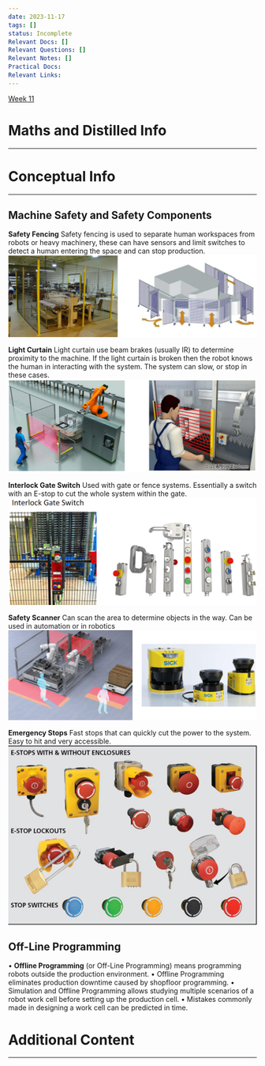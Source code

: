 ```yaml
---
date: 2023-11-17
tags: []
status: Incomplete
Relevant Docs: []
Relevant Questions: []
Relevant Notes: []
Practical Docs: 
Relevant Links:
---
```

[Week 11](Attachments/Robotic_and_Automation-Week%2011.pdf)
# Maths and Distilled Info
---




# Conceptual Info
---

## Machine Safety and Safety Components

**Safety Fencing**
Safety fencing is used to separate human workspaces from robots or heavy machinery, these can have sensors and limit switches to detect a human entering the space and can stop production.
![](Attachments/Pasted%20image%2020231119143850.png)

**Light Curtain**
Light curtain use beam brakes (usually IR) to determine proximity to the machine. If the light curtain is broken then the robot knows the human in interacting with the system. The system can slow, or stop in these cases.
![](Attachments/Pasted%20image%2020231119144002.png)

**Interlock Gate Switch**
Used with gate or fence systems. Essentially a switch with an E-stop to cut the whole system within the gate.
![](Attachments/Pasted%20image%2020231119144333.png)

**Safety Scanner**
Can scan the area to determine objects in the way. Can be used in automation or in robotics
![](Attachments/Pasted%20image%2020231119144534.png)

**Emergency Stops**
Fast stops that can quickly cut the power to the system. Easy to hit and very accessible.
![](Attachments/Pasted%20image%2020231119144756.png)

## Off-Line Programming
• **Offline Programming** (or Off-Line Programming) means programming robots outside the production environment. 
• Offline Programming eliminates production downtime caused by shopfloor programming. 
• Simulation and Offline Programming allows studying multiple scenarios of a robot work cell before setting up the production cell. 
• Mistakes commonly made in designing a work cell can be predicted in time.

# Additional Content
---
